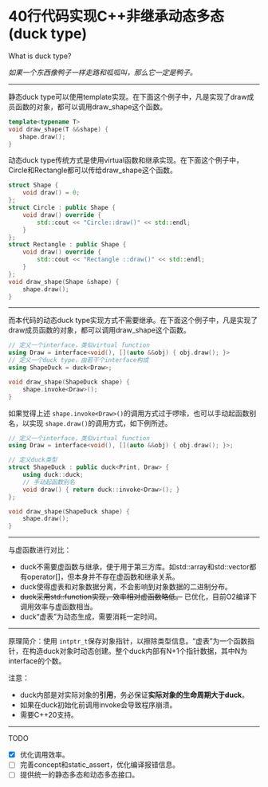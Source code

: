 # 40行代码实现C++非继承动态多态(duck type)

What is duck type?

*如果一个东西像鸭子一样走路和呱呱叫，那么它一定是鸭子。*

---

静态duck type可以使用template实现。在下面这个例子中，凡是实现了draw成员函数的对象，都可以调用draw_shape这个函数。

```cpp
template<typename T>
void draw_shape(T &&shape) {
   shape.draw();
}
```

动态duck type传统方式是使用virtual函数和继承实现。在下面这个例子中，Circle和Rectangle都可以传给draw_shape这个函数。

```cpp
struct Shape {
    void draw() = 0;
};
struct Circle : public Shape {
    void draw() override {
        std::cout << "Circle::draw()" << std::endl;
    }
};
struct Rectangle : public Shape {
    void draw() override {
        std::cout << "Rectangle ::draw()" << std::endl;
    }
};
void draw_shape(Shape &shape) {
    shape.draw();
}
```

---

而本代码的动态duck type实现方式不需要继承。在下面这个例子中，凡是实现了draw成员函数的对象，都可以调用draw_shape这个函数。

```cpp
// 定义一个interface，类似virtual function
using Draw = interface<void(), [](auto &&obj) { obj.draw(); }>
// 定义一个duck type，由若干个interface构成
using ShapeDuck = duck<Draw>;

void draw_shape(ShapeDuck shape) {
    shape.invoke<Draw>();
}
```

如果觉得上述 ``shape.invoke<Draw>()``的调用方式过于啰嗦，也可以手动起函数别名，以实现 ``shape.draw()``的调用方式，如下例所述。

```cpp
// 定义一个interface，类似virtual function
using Draw = interface<void(), [](auto &&obj) { obj.draw(); }>;

// 定义duck类型
struct ShapeDuck : public duck<Print, Draw> {
    using duck::duck;
    // 手动起函数别名
    void draw() { return duck::invoke<Draw>(); }
};

void draw_shape(ShapeDuck shape) {
    shape.draw();
}
```

---

与虚函数进行对比：

* duck不需要虚函数与继承，便于用于第三方库。如std::array和std::vector都有operator[]，但本身并不存在虚函数和继承关系。
* duck使得虚表和对象数据分离，不会影响到对象数据的二进制分布。
* ~~duck采用std::function实现，效率相对虚函数略低。~~ 已优化，目前O2编译下调用效率与虚函数相当。
* duck“虚表”为动态生成，需要消耗一定时间。

---

原理简介：使用 ``intptr_t``保存对象指针，以擦除类型信息。“虚表”为一个函数指针，在构造duck对象时动态创建。整个duck内部有N+1个指针数据，其中N为interface的个数。

注意：

* duck内部是对实际对象的**引用**，务必保证**实际对象的生命周期大于duck**。
* 如果在duck初始化前调用invoke会导致程序崩溃。
* 需要C++20支持。

---

TODO

* [X] 优化调用效率。
* [ ] 完善concept和static_assert，优化编译报错信息。
* [ ] 提供统一的静态多态和动态多态接口。
